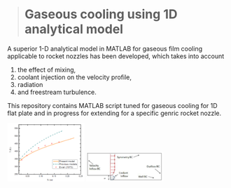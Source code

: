 ># Gaseous cooling using 1D analytical model 

A superior 1-D analytical model in MATLAB for  gaseous film cooling applicable to rocket nozzles has been developed, which takes into account
1) the effect of mixing,
2) coolant injection on the velocity profile,
3) radiation 
4) and freestream turbulence.


This repository contains MATLAB script tuned for gaseous cooling for 1D flat plate and in progress for extending for a specific genric rocket nozzle.


<img src="comp.png" width="35%" />

<img src="fluent.PNG" width="35%" />



